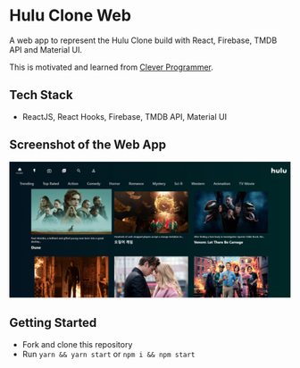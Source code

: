 # Hulu Clone Web

A web app to represent the Hulu Clone build with React, Firebase, TMDB API and Material UI.

This is motivated and learned from [Clever Programmer](https://www.youtube.com/channel/UCqrILQNl5Ed9Dz6CGMyvMTQ).

## Tech Stack

- ReactJS, React Hooks, Firebase, TMDB API, Material UI

## Screenshot of the Web App

![](screenshot/image-1.PNG)

## Getting Started

- Fork and clone this repository
- Run `yarn && yarn start` or `npm i && npm start`
